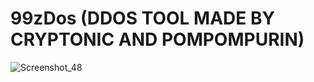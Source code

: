 # 99zDos (DDOS TOOL MADE BY CRYPTONIC AND POMPOMPURIN)


![Screenshot_48](https://github.com/user-attachments/assets/7e5275e4-e0c5-4b97-a2f1-0b669d23d73b)
